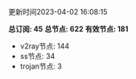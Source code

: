 更新时间2023-04-02 16:08:15

**总订阅: 45**
**总节点: 622**
**有效节点: 181**
- v2ray节点: 144
- ss节点: 34
- trojan节点: 3
